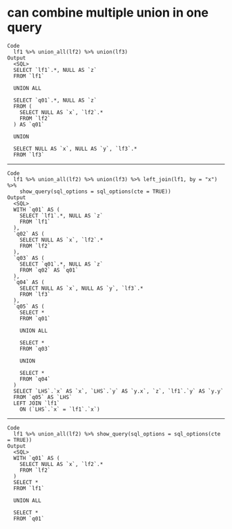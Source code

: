 # can combine multiple union in one query

    Code
      lf1 %>% union_all(lf2) %>% union(lf3)
    Output
      <SQL>
      SELECT `lf1`.*, NULL AS `z`
      FROM `lf1`
      
      UNION ALL
      
      SELECT `q01`.*, NULL AS `z`
      FROM (
        SELECT NULL AS `x`, `lf2`.*
        FROM `lf2`
      ) AS `q01`
      
      UNION
      
      SELECT NULL AS `x`, NULL AS `y`, `lf3`.*
      FROM `lf3`

---

    Code
      lf1 %>% union_all(lf2) %>% union(lf3) %>% left_join(lf1, by = "x") %>%
        show_query(sql_options = sql_options(cte = TRUE))
    Output
      <SQL>
      WITH `q01` AS (
        SELECT `lf1`.*, NULL AS `z`
        FROM `lf1`
      ),
      `q02` AS (
        SELECT NULL AS `x`, `lf2`.*
        FROM `lf2`
      ),
      `q03` AS (
        SELECT `q01`.*, NULL AS `z`
        FROM `q02` AS `q01`
      ),
      `q04` AS (
        SELECT NULL AS `x`, NULL AS `y`, `lf3`.*
        FROM `lf3`
      ),
      `q05` AS (
        SELECT *
        FROM `q01`
      
        UNION ALL
      
        SELECT *
        FROM `q03`
      
        UNION
      
        SELECT *
        FROM `q04`
      )
      SELECT `LHS`.`x` AS `x`, `LHS`.`y` AS `y.x`, `z`, `lf1`.`y` AS `y.y`
      FROM `q05` AS `LHS`
      LEFT JOIN `lf1`
        ON (`LHS`.`x` = `lf1`.`x`)

---

    Code
      lf1 %>% union_all(lf2) %>% show_query(sql_options = sql_options(cte = TRUE))
    Output
      <SQL>
      WITH `q01` AS (
        SELECT NULL AS `x`, `lf2`.*
        FROM `lf2`
      )
      SELECT *
      FROM `lf1`
      
      UNION ALL
      
      SELECT *
      FROM `q01`

